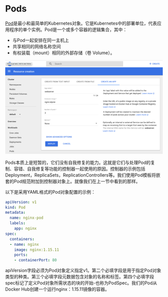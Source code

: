 # Pods

[Pod](https://kubernetes.io/docs/concepts/workloads/pods/pod-overview/)是最小和最简单的Kubernetes对象。它是Kubernetes中的部署单位，代表应用程序的单个实例。Pod是一个或多个容器的逻辑集合，其中：

* 与Pod一起安排在同一主机上
* 共享相同的网络名称空间
* 有权装载（mount）相同的外部存储（卷 Volume）。

![Pods](../../.gitbook/assets/image%20%2841%29.png)

Pods本质上是短暂的，它们没有自我修复的能力。这就是它们与处理Pod的复制、容错、自我修复等功能的控制器一起使用的原因。控制器的示例包括Deployment，ReplicaSets，ReplicationControllers等。我们使用Pod模板将嵌套的Pod规范附加到控制器对象上。就像我们在上一节中看到的那样。

以下是采用YAML格式的Pod对象配置的示例：

```yaml
apiVersion: v1
kind: Pod
metadata:
  name: nginx-pod
  labels:
    app: nginx
spec:
  containers:
  - name: nginx
    image: nginx:1.15.11
    ports:
    - containerPort: 80
```

apiVersion字段必须为Pod对象定义指定v1。第二个必填字段是用于指定Pod对象类型的种类。第三个必填字段元数据包含对象的名称和标签。第四个必填字段spec标记了定义Pod对象所需状态的块的开始-也称为PodSpec。我们的Pod从Docker Hub创建一个运行nginx：1.15.11镜像的容器。

